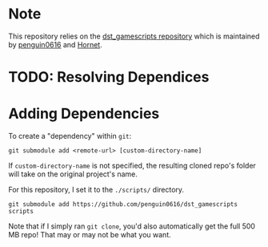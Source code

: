 # Note

<!-- Like in HTML, single newlines don't affect the output. -->
This repository relies on the
[dst_gamescripts repository](https://github.com/penguin0616/dst_gamescripts) which is maintained by 
[penguin0616](https://github.com/penguin0616) and 
[Hornet](https://github.com/omaremad74).

# TODO: Resolving Dependices

# Adding Dependencies

To create a "dependency" within `git`:

    git submodule add <remote-url> [custom-directory-name]

If `custom-directory-name` is not specified, the resulting cloned repo's folder will take on the original project's name.

For this repository, I set it to the `./scripts/` directory.

    git submodule add https://github.com/penguin0616/dst_gamescripts scripts

Note that if I simply ran `git clone`, you'd also automatically get the full 500 MB repo! That may or may not be what you want.
